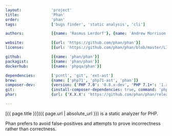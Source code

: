 ```yaml
---
layout:             'project'
title:              'Phan'
order:              'phan'
tags:               ['bugs finder', 'static analysis', 'cli']

authors:            [{name: 'Rasmus Lerdorf'}, {name: 'Andrew Morrison'}, {name: 'Tyson Andre'}]

website:            [{url: 'https://github.com/phan/phan'}]
license:            [{url: 'https://github.com/phan/phan/blob/master/LICENSE', label: 'MIT License'}]

github:             [{name: 'phan/phan'}]
packagist:          [{name: 'phan/phan'}]
dockerhub:          [{name: 'phpqa/phan'}]

dependencies:       ['pcntl', 'git', 'ext-ast']
brew:               {name: ['php71', 'php71-ast', 'phan']}
composer-dev:       {version: {'PHP 7.0': '0.8.x-dev', 'PHP 7.1+': '1.x'}, command: 'vendor/bin/phan'}
git:                {install-composer-dependencies: true, command: 'php phan'}
phar:               {url: {'X.X.X': 'https://github.com/phan/phan/releases/download/X.X.X/phan.phar'}}

---
```


[{{ page.title }}]({{ page.url | absolute_url }}) is a static analyzer for PHP.

<!--more-->

Phan prefers to avoid false-positives and attempts to prove incorrectness rather than correctness.
